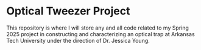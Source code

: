 # Optical Tweezer Project

This repository is where I will store any and all code related to my Spring 2025 project in constructing and characterizing an optical trap at Arkansas Tech University under the direction of Dr. Jessica Young.
